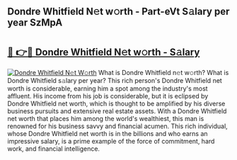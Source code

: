 ## Dondre Whitfield N𝚎t w𝚘rth - Part-eVt S𝚊lary per year SzMpA

# <h2><a href="http://gc2ib1.nevu.top/?p=Dondre+Whitfield">🔗 👉🔴 Dondre Whitfield N𝚎t w𝚘rth - S𝚊lary</a></h2>

[![Dondre Whitfield N𝚎t W𝚘rth](https://i.imgur.com/Oavwk0R.jpeg)](http://gc2ib1.nevu.top/?p=Dondre+Whitfield)
What is Dondre Whitfield n𝚎t w𝚘rth? What is Dondre Whitfield s𝚊lary per year?
This rich person's Dondre Whitfield net worth is considerable, earning him a spot among the industry's most affluent. His income from his job is considerable, but it is eclipsed by Dondre Whitfield net worth, which is thought to be amplified by his diverse business pursuits and extensive real estate assets. With a Dondre Whitfield net worth that places him among the world's wealthiest, this man is renowned for his business savvy and financial acumen. This rich individual, whose Dondre Whitfield net worth is in the billions and who earns an impressive salary, is a prime example of the force of commitment, hard work, and financial intelligence.
